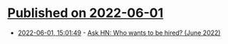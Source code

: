 # [Published on 2022-06-01](index.md)

* [2022-06-01, 15:01:49](https://news.ycombinator.com/item?id=31582793) - [Ask HN: Who wants to be hired? (June 2022)](https://news.ycombinator.com/item?id=31582793)
